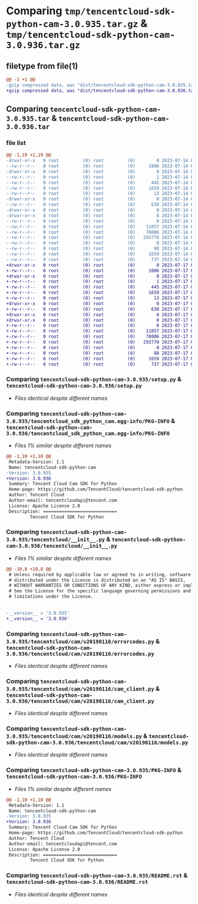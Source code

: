 # Comparing `tmp/tencentcloud-sdk-python-cam-3.0.935.tar.gz` & `tmp/tencentcloud-sdk-python-cam-3.0.936.tar.gz`

## filetype from file(1)

```diff
@@ -1 +1 @@
-gzip compressed data, was "dist/tencentcloud-sdk-python-cam-3.0.935.tar", last modified: Fri Jul 14 00:18:15 2023, max compression
+gzip compressed data, was "dist/tencentcloud-sdk-python-cam-3.0.936.tar", last modified: Mon Jul 17 00:19:06 2023, max compression
```

## Comparing `tencentcloud-sdk-python-cam-3.0.935.tar` & `tencentcloud-sdk-python-cam-3.0.936.tar`

### file list

```diff
@@ -1,19 +1,19 @@
-drwxr-xr-x   0 root         (0) root         (0)        0 2023-07-14 00:18:15.000000 tencentcloud-sdk-python-cam-3.0.935/
--rw-r--r--   0 root         (0) root         (0)     1006 2023-07-14 00:18:15.000000 tencentcloud-sdk-python-cam-3.0.935/setup.py
-drwxr-xr-x   0 root         (0) root         (0)        0 2023-07-14 00:18:15.000000 tencentcloud-sdk-python-cam-3.0.935/tencentcloud_sdk_python_cam.egg-info/
--rw-r--r--   0 root         (0) root         (0)        1 2023-07-14 00:18:15.000000 tencentcloud-sdk-python-cam-3.0.935/tencentcloud_sdk_python_cam.egg-info/dependency_links.txt
--rw-r--r--   0 root         (0) root         (0)      445 2023-07-14 00:18:15.000000 tencentcloud-sdk-python-cam-3.0.935/tencentcloud_sdk_python_cam.egg-info/SOURCES.txt
--rw-r--r--   0 root         (0) root         (0)     1659 2023-07-14 00:18:15.000000 tencentcloud-sdk-python-cam-3.0.935/tencentcloud_sdk_python_cam.egg-info/PKG-INFO
--rw-r--r--   0 root         (0) root         (0)       13 2023-07-14 00:18:15.000000 tencentcloud-sdk-python-cam-3.0.935/tencentcloud_sdk_python_cam.egg-info/top_level.txt
-drwxr-xr-x   0 root         (0) root         (0)        0 2023-07-14 00:18:15.000000 tencentcloud-sdk-python-cam-3.0.935/tencentcloud/
--rw-r--r--   0 root         (0) root         (0)      630 2023-07-14 00:18:15.000000 tencentcloud-sdk-python-cam-3.0.935/tencentcloud/__init__.py
-drwxr-xr-x   0 root         (0) root         (0)        0 2023-07-14 00:18:15.000000 tencentcloud-sdk-python-cam-3.0.935/tencentcloud/cam/
-drwxr-xr-x   0 root         (0) root         (0)        0 2023-07-14 00:18:15.000000 tencentcloud-sdk-python-cam-3.0.935/tencentcloud/cam/v20190116/
--rw-r--r--   0 root         (0) root         (0)        0 2023-07-14 00:18:15.000000 tencentcloud-sdk-python-cam-3.0.935/tencentcloud/cam/v20190116/__init__.py
--rw-r--r--   0 root         (0) root         (0)    11057 2023-07-14 00:18:15.000000 tencentcloud-sdk-python-cam-3.0.935/tencentcloud/cam/v20190116/errorcodes.py
--rw-r--r--   0 root         (0) root         (0)    78006 2023-07-14 00:18:15.000000 tencentcloud-sdk-python-cam-3.0.935/tencentcloud/cam/v20190116/cam_client.py
--rw-r--r--   0 root         (0) root         (0)   293770 2023-07-14 00:18:15.000000 tencentcloud-sdk-python-cam-3.0.935/tencentcloud/cam/v20190116/models.py
--rw-r--r--   0 root         (0) root         (0)        0 2023-07-14 00:18:15.000000 tencentcloud-sdk-python-cam-3.0.935/tencentcloud/cam/__init__.py
--rw-r--r--   0 root         (0) root         (0)       88 2023-07-14 00:18:15.000000 tencentcloud-sdk-python-cam-3.0.935/setup.cfg
--rw-r--r--   0 root         (0) root         (0)     1659 2023-07-14 00:18:15.000000 tencentcloud-sdk-python-cam-3.0.935/PKG-INFO
--rw-r--r--   0 root         (0) root         (0)      737 2023-07-14 00:18:15.000000 tencentcloud-sdk-python-cam-3.0.935/README.rst
+drwxr-xr-x   0 root         (0) root         (0)        0 2023-07-17 00:19:06.000000 tencentcloud-sdk-python-cam-3.0.936/
+-rw-r--r--   0 root         (0) root         (0)     1006 2023-07-17 00:19:05.000000 tencentcloud-sdk-python-cam-3.0.936/setup.py
+drwxr-xr-x   0 root         (0) root         (0)        0 2023-07-17 00:19:06.000000 tencentcloud-sdk-python-cam-3.0.936/tencentcloud_sdk_python_cam.egg-info/
+-rw-r--r--   0 root         (0) root         (0)        1 2023-07-17 00:19:06.000000 tencentcloud-sdk-python-cam-3.0.936/tencentcloud_sdk_python_cam.egg-info/dependency_links.txt
+-rw-r--r--   0 root         (0) root         (0)      445 2023-07-17 00:19:06.000000 tencentcloud-sdk-python-cam-3.0.936/tencentcloud_sdk_python_cam.egg-info/SOURCES.txt
+-rw-r--r--   0 root         (0) root         (0)     1659 2023-07-17 00:19:06.000000 tencentcloud-sdk-python-cam-3.0.936/tencentcloud_sdk_python_cam.egg-info/PKG-INFO
+-rw-r--r--   0 root         (0) root         (0)       13 2023-07-17 00:19:06.000000 tencentcloud-sdk-python-cam-3.0.936/tencentcloud_sdk_python_cam.egg-info/top_level.txt
+drwxr-xr-x   0 root         (0) root         (0)        0 2023-07-17 00:19:06.000000 tencentcloud-sdk-python-cam-3.0.936/tencentcloud/
+-rw-r--r--   0 root         (0) root         (0)      630 2023-07-17 00:19:05.000000 tencentcloud-sdk-python-cam-3.0.936/tencentcloud/__init__.py
+drwxr-xr-x   0 root         (0) root         (0)        0 2023-07-17 00:19:06.000000 tencentcloud-sdk-python-cam-3.0.936/tencentcloud/cam/
+drwxr-xr-x   0 root         (0) root         (0)        0 2023-07-17 00:19:06.000000 tencentcloud-sdk-python-cam-3.0.936/tencentcloud/cam/v20190116/
+-rw-r--r--   0 root         (0) root         (0)        0 2023-07-17 00:19:05.000000 tencentcloud-sdk-python-cam-3.0.936/tencentcloud/cam/v20190116/__init__.py
+-rw-r--r--   0 root         (0) root         (0)    11057 2023-07-17 00:19:05.000000 tencentcloud-sdk-python-cam-3.0.936/tencentcloud/cam/v20190116/errorcodes.py
+-rw-r--r--   0 root         (0) root         (0)    78006 2023-07-17 00:19:05.000000 tencentcloud-sdk-python-cam-3.0.936/tencentcloud/cam/v20190116/cam_client.py
+-rw-r--r--   0 root         (0) root         (0)   293770 2023-07-17 00:19:05.000000 tencentcloud-sdk-python-cam-3.0.936/tencentcloud/cam/v20190116/models.py
+-rw-r--r--   0 root         (0) root         (0)        0 2023-07-17 00:19:05.000000 tencentcloud-sdk-python-cam-3.0.936/tencentcloud/cam/__init__.py
+-rw-r--r--   0 root         (0) root         (0)       88 2023-07-17 00:19:06.000000 tencentcloud-sdk-python-cam-3.0.936/setup.cfg
+-rw-r--r--   0 root         (0) root         (0)     1659 2023-07-17 00:19:06.000000 tencentcloud-sdk-python-cam-3.0.936/PKG-INFO
+-rw-r--r--   0 root         (0) root         (0)      737 2023-07-17 00:19:05.000000 tencentcloud-sdk-python-cam-3.0.936/README.rst
```

### Comparing `tencentcloud-sdk-python-cam-3.0.935/setup.py` & `tencentcloud-sdk-python-cam-3.0.936/setup.py`

 * *Files identical despite different names*

### Comparing `tencentcloud-sdk-python-cam-3.0.935/tencentcloud_sdk_python_cam.egg-info/PKG-INFO` & `tencentcloud-sdk-python-cam-3.0.936/tencentcloud_sdk_python_cam.egg-info/PKG-INFO`

 * *Files 1% similar despite different names*

```diff
@@ -1,10 +1,10 @@
 Metadata-Version: 1.1
 Name: tencentcloud-sdk-python-cam
-Version: 3.0.935
+Version: 3.0.936
 Summary: Tencent Cloud Cam SDK for Python
 Home-page: https://github.com/TencentCloud/tencentcloud-sdk-python
 Author: Tencent Cloud
 Author-email: tencentcloudapi@tencent.com
 License: Apache License 2.0
 Description: ============================
         Tencent Cloud SDK for Python
```

### Comparing `tencentcloud-sdk-python-cam-3.0.935/tencentcloud/__init__.py` & `tencentcloud-sdk-python-cam-3.0.936/tencentcloud/__init__.py`

 * *Files 1% similar despite different names*

```diff
@@ -10,8 +10,8 @@
 # Unless required by applicable law or agreed to in writing, software
 # distributed under the License is distributed on an "AS IS" BASIS,
 # WITHOUT WARRANTIES OR CONDITIONS OF ANY KIND, either express or implied.
 # See the License for the specific language governing permissions and
 # limitations under the License.
 
 
-__version__ = '3.0.935'
+__version__ = '3.0.936'
```

### Comparing `tencentcloud-sdk-python-cam-3.0.935/tencentcloud/cam/v20190116/errorcodes.py` & `tencentcloud-sdk-python-cam-3.0.936/tencentcloud/cam/v20190116/errorcodes.py`

 * *Files identical despite different names*

### Comparing `tencentcloud-sdk-python-cam-3.0.935/tencentcloud/cam/v20190116/cam_client.py` & `tencentcloud-sdk-python-cam-3.0.936/tencentcloud/cam/v20190116/cam_client.py`

 * *Files identical despite different names*

### Comparing `tencentcloud-sdk-python-cam-3.0.935/tencentcloud/cam/v20190116/models.py` & `tencentcloud-sdk-python-cam-3.0.936/tencentcloud/cam/v20190116/models.py`

 * *Files identical despite different names*

### Comparing `tencentcloud-sdk-python-cam-3.0.935/PKG-INFO` & `tencentcloud-sdk-python-cam-3.0.936/PKG-INFO`

 * *Files 1% similar despite different names*

```diff
@@ -1,10 +1,10 @@
 Metadata-Version: 1.1
 Name: tencentcloud-sdk-python-cam
-Version: 3.0.935
+Version: 3.0.936
 Summary: Tencent Cloud Cam SDK for Python
 Home-page: https://github.com/TencentCloud/tencentcloud-sdk-python
 Author: Tencent Cloud
 Author-email: tencentcloudapi@tencent.com
 License: Apache License 2.0
 Description: ============================
         Tencent Cloud SDK for Python
```

### Comparing `tencentcloud-sdk-python-cam-3.0.935/README.rst` & `tencentcloud-sdk-python-cam-3.0.936/README.rst`

 * *Files identical despite different names*

